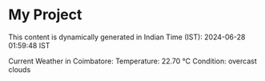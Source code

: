 # My Project

This content is dynamically generated in Indian Time (IST): 2024-06-28 01:59:48 IST


Current Weather in Coimbatore:
Temperature: 22.70 °C
Condition: overcast clouds
